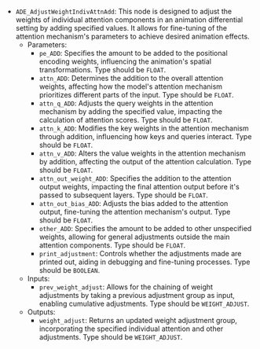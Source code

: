 - `ADE_AdjustWeightIndivAttnAdd`: This node is designed to adjust the weights of individual attention components in an animation differential setting by adding specified values. It allows for fine-tuning of the attention mechanism's parameters to achieve desired animation effects.
    - Parameters:
        - `pe_ADD`: Specifies the amount to be added to the positional encoding weights, influencing the animation's spatial transformations. Type should be `FLOAT`.
        - `attn_ADD`: Determines the addition to the overall attention weights, affecting how the model's attention mechanism prioritizes different parts of the input. Type should be `FLOAT`.
        - `attn_q_ADD`: Adjusts the query weights in the attention mechanism by adding the specified value, impacting the calculation of attention scores. Type should be `FLOAT`.
        - `attn_k_ADD`: Modifies the key weights in the attention mechanism through addition, influencing how keys and queries interact. Type should be `FLOAT`.
        - `attn_v_ADD`: Alters the value weights in the attention mechanism by addition, affecting the output of the attention calculation. Type should be `FLOAT`.
        - `attn_out_weight_ADD`: Specifies the addition to the attention output weights, impacting the final attention output before it's passed to subsequent layers. Type should be `FLOAT`.
        - `attn_out_bias_ADD`: Adjusts the bias added to the attention output, fine-tuning the attention mechanism's output. Type should be `FLOAT`.
        - `other_ADD`: Specifies the amount to be added to other unspecified weights, allowing for general adjustments outside the main attention components. Type should be `FLOAT`.
        - `print_adjustment`: Controls whether the adjustments made are printed out, aiding in debugging and fine-tuning processes. Type should be `BOOLEAN`.
    - Inputs:
        - `prev_weight_adjust`: Allows for the chaining of weight adjustments by taking a previous adjustment group as input, enabling cumulative adjustments. Type should be `WEIGHT_ADJUST`.
    - Outputs:
        - `weight_adjust`: Returns an updated weight adjustment group, incorporating the specified individual attention and other adjustments. Type should be `WEIGHT_ADJUST`.
